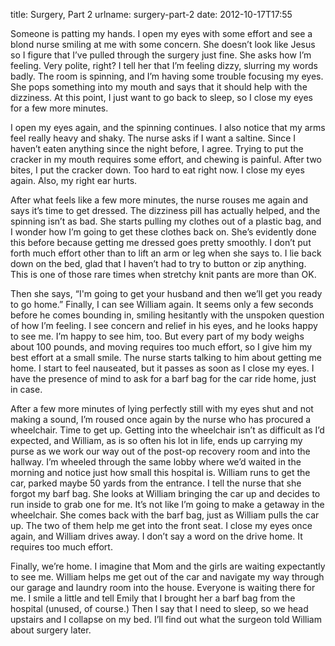 title: Surgery, Part 2
urlname: surgery-part-2
date: 2012-10-17T17:55

Someone is patting my hands. I open my eyes with some effort and see a blond
nurse smiling at me with some concern. She doesn&#x02bc;t look like Jesus so I
figure that I&#x02bc;ve pulled through the surgery just fine. She asks how
I&#x02bc;m feeling. Very polite, right? I tell her that I&#x02bc;m feeling
dizzy, slurring my words badly. The room is spinning, and I&#x02bc;m having some
trouble focusing my eyes. She pops something into my mouth and says that it
should help with the dizziness. At this point, I just want to go back to sleep,
so I close my eyes for a few more minutes.

I open my eyes again, and the spinning continues. I also notice that my arms
feel really heavy and shaky. The nurse asks if I want a saltine. Since I
haven&#x02bc;t eaten anything since the night before, I agree. Trying to put the
cracker in my mouth requires some effort, and chewing is painful. After two
bites, I put the cracker down. Too hard to eat right now. I close my eyes again.
Also, my right ear hurts.

After what feels like a few more minutes, the nurse rouses me again and says
it&#x02bc;s time to get dressed. The dizziness pill has actually helped, and the
spinning isn&#x02bc;t as bad. She starts pulling my clothes out of a plastic
bag, and I wonder how I&#x02bc;m going to get these clothes back on.
She&#x02bc;s evidently done this before because getting me dressed goes pretty
smoothly. I don&#x02bc;t put forth much effort other than to lift an arm or leg
when she says to. I lie back down on the bed, glad that I haven&#x02bc;t had to
try to button or zip anything. This is one of those rare times when stretchy
knit pants are more than OK.

Then she says, &ldquo;I'm going to get your husband and then we&#x02bc;ll get
you ready to go home.&rdquo; Finally, I can see William again. It seems only a
few seconds before he comes bounding in, smiling hesitantly with the unspoken
question of how I&#x02bc;m feeling. I see concern and relief in his eyes, and he
looks happy to see me. I&#x02bc;m happy to see him, too. But every part of my
body weighs about 100 pounds, and moving requires too much effort, so I give him
my best effort at a small smile. The nurse starts talking to him about getting
me home. I start to feel nauseated, but it passes as soon as I close my eyes. I
have the presence of mind to ask for a barf bag for the car ride home, just in
case.

After a few more minutes of lying perfectly still with my eyes shut and not
making a sound, I&#x02bc;m roused once again by the nurse who has procured a
wheelchair. Time to get up. Getting into the wheelchair isn&#x02bc;t as
difficult as I&#x02bc;d expected, and William, as is so often his lot in life,
ends up carrying my purse as we work our way out of the post-op recovery room
and into the hallway. I&#x02bc;m wheeled through the same lobby where
we&#x02bc;d waited in the morning and notice just how small this hospital is.
William runs to get the car, parked maybe 50 yards from the entrance. I tell the
nurse that she forgot my barf bag. She looks at William bringing the car up and
decides to run inside to grab one for me. It&#x02bc;s not like I&#x02bc;m going
to make a getaway in the wheelchair. She comes back with the barf bag, just as
William pulls the car up. The two of them help me get into the front seat. I
close my eyes once again, and William drives away. I don&#x02bc;t say a word on
the drive home. It requires too much effort.

Finally, we&#x02bc;re home. I imagine that Mom and the girls are waiting
expectantly to see me. William helps me get out of the car and navigate my way
through our garage and laundry room into the house. Everyone is waiting there
for me. I smile a little and tell Emily that I brought her a barf bag from the
hospital (unused, of course.) Then I say that I need to sleep, so we head
upstairs and I collapse on my bed. I&#x02bc;ll find out what the surgeon told
William about surgery later.

